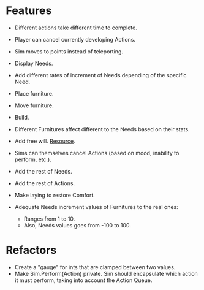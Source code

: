 # Features

- Different actions take different time to complete.
- Player can cancel currently developing Actions.
- Sim moves to points instead of teleporting.
- Display Needs.
- Add different rates of increment of Needs depending of the specific Need.
- Place furniture.
- Move furniture.
- Build.
- Different Furnitures affect different to the Needs based on their stats.
- Add free will. [Resource](https://www.youtube.com/watch?v=9gf2MT-IOsg).
- Sims can themselves cancel Actions (based on mood, inability to perform, etc.).

- Add the rest of Needs.
- Add the rest of Actions.
- Make laying to restore Comfort.
- Adequate Needs increment values of Furnitures to the real ones:
    - Ranges from 1 to 10.
    - Also, Needs values goes from -100 to 100.

 
# Refactors

- Create a "gauge" for ints that are clamped between two values.
- Make Sim.Perform(Action) private. Sim should encapsulate which action it must perform, taking into account the Action Queue.